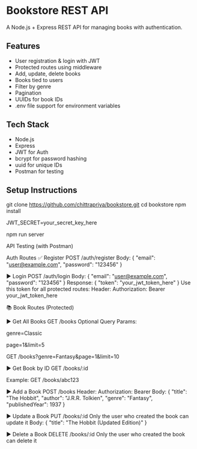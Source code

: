# Bookstore REST API
A Node.js + Express REST API for managing books with authentication.
## Features
- User registration & login with JWT
- Protected routes using middleware
- Add, update, delete books
- Books tied to users
- Filter by genre 
- Pagination 
- UUIDs for book IDs 
- .env file support for environment variables


## Tech Stack

- Node.js
- Express
- JWT for Auth
- bcrypt for password hashing
- uuid for unique IDs
- Postman for testing

## Setup Instructions
<!-- Clone the repository -->

git clone https://github.com/chittrapriya/bookstore.git
cd bookstore
npm install

<!-- Create .env file -->
JWT_SECRET=your_secret_key_here

<!-- Run the server -->
npm run server

 API Testing (with Postman)

 Auth Routes
✅ Register
POST /auth/register
Body:
{
  "email": "user@example.com",
  "password": "123456"
}

▶️ Login
POST /auth/login
Body:
{
  "email": "user@example.com",
  "password": "123456"
}
Response:
{
  "token": "your_jwt_token_here"
}
Use this token for all protected routes:
Header: Authorization: Bearer your_jwt_token_here

📚 Book Routes (Protected)

▶️ Get All Books
GET /books
Optional Query Params:

genre=Classic

page=1&limit=5

GET /books?genre=Fantasy&page=1&limit=10

▶️ Get Book by ID
GET /books/:id

Example:
GET /books/abc123

▶️ Add a Book
POST /books
Header: Authorization: Bearer <token>
Body:
{
  "title": "The Hobbit",
  "author": "J.R.R. Tolkien",
  "genre": "Fantasy",
  "publishedYear": 1937
}

▶️ Update a Book
PUT /books/:id
Only the user who created the book can update it
Body:
{
  "title": "The Hobbit (Updated Edition)"
}

▶️ Delete a Book
DELETE /books/:id
Only the user who created the book can delete it

